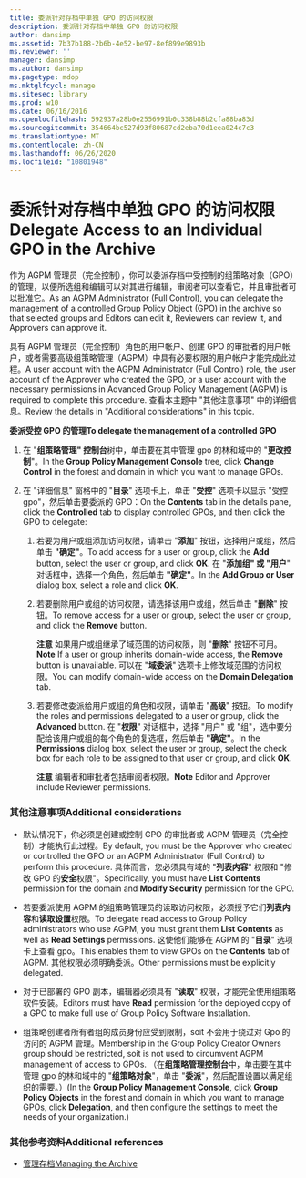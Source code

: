 ```yaml
---
title: 委派针对存档中单独 GPO 的访问权限
description: 委派针对存档中单独 GPO 的访问权限
author: dansimp
ms.assetid: 7b37b188-2b6b-4e52-be97-8ef899e9893b
ms.reviewer: ''
manager: dansimp
ms.author: dansimp
ms.pagetype: mdop
ms.mktglfcycl: manage
ms.sitesec: library
ms.prod: w10
ms.date: 06/16/2016
ms.openlocfilehash: 592937a28b0e2556991b0c338b88b2cfa88ba83d
ms.sourcegitcommit: 354664bc527d93f80687cd2eba70d1eea024c7c3
ms.translationtype: MT
ms.contentlocale: zh-CN
ms.lasthandoff: 06/26/2020
ms.locfileid: "10801948"
---
```

# <span data-ttu-id="2859f-103">委派针对存档中单独 GPO 的访问权限</span><span class="sxs-lookup"><span data-stu-id="2859f-103">Delegate Access to an Individual GPO in the Archive</span></span>


<span data-ttu-id="2859f-104">作为 AGPM 管理员（完全控制），你可以委派存档中受控制的组策略对象（GPO）的管理，以便所选组和编辑可以对其进行编辑，审阅者可以查看它，并且审批者可以批准它。</span><span class="sxs-lookup"><span data-stu-id="2859f-104">As an AGPM Administrator (Full Control), you can delegate the management of a controlled Group Policy Object (GPO) in the archive so that selected groups and Editors can edit it, Reviewers can review it, and Approvers can approve it.</span></span>

<span data-ttu-id="2859f-105">具有 AGPM 管理员（完全控制）角色的用户帐户、创建 GPO 的审批者的用户帐户，或者需要高级组策略管理（AGPM）中具有必要权限的用户帐户才能完成此过程。</span><span class="sxs-lookup"><span data-stu-id="2859f-105">A user account with the AGPM Administrator (Full Control) role, the user account of the Approver who created the GPO, or a user account with the necessary permissions in Advanced Group Policy Management (AGPM) is required to complete this procedure.</span></span> <span data-ttu-id="2859f-106">查看本主题中 "其他注意事项" 中的详细信息。</span><span class="sxs-lookup"><span data-stu-id="2859f-106">Review the details in "Additional considerations" in this topic.</span></span>

**<span data-ttu-id="2859f-107">委派受控 GPO 的管理</span><span class="sxs-lookup"><span data-stu-id="2859f-107">To delegate the management of a controlled GPO</span></span>**

1.  <span data-ttu-id="2859f-108">在 "**组策略管理" 控制台**树中，单击要在其中管理 gpo 的林和域中的 "**更改控制**"。</span><span class="sxs-lookup"><span data-stu-id="2859f-108">In the **Group Policy Management Console** tree, click **Change Control** in the forest and domain in which you want to manage GPOs.</span></span>

2.  <span data-ttu-id="2859f-109">在 "详细信息" 窗格中的 "**目录**" 选项卡上，单击 "**受控**" 选项卡以显示 "受控 gpo"，然后单击要委派的 GPO：</span><span class="sxs-lookup"><span data-stu-id="2859f-109">On the **Contents** tab in the details pane, click the **Controlled** tab to display controlled GPOs, and then click the GPO to delegate:</span></span>

    1.  <span data-ttu-id="2859f-110">若要为用户或组添加访问权限，请单击 "**添加**" 按钮，选择用户或组，然后单击 **"确定"**。</span><span class="sxs-lookup"><span data-stu-id="2859f-110">To add access for a user or group, click the **Add** button, select the user or group, and click **OK**.</span></span> <span data-ttu-id="2859f-111">在 "**添加组" 或 "用户**" 对话框中，选择一个角色，然后单击 **"确定"**。</span><span class="sxs-lookup"><span data-stu-id="2859f-111">In the **Add Group or User** dialog box, select a role and click **OK**.</span></span>

    2.  <span data-ttu-id="2859f-112">若要删除用户或组的访问权限，请选择该用户或组，然后单击 "**删除**" 按钮。</span><span class="sxs-lookup"><span data-stu-id="2859f-112">To remove access for a user or group, select the user or group, and click the **Remove** button.</span></span>

        <span data-ttu-id="2859f-113">**注意** 如果用户或组继承了域范围的访问权限，则 "**删除**" 按钮不可用。</span><span class="sxs-lookup"><span data-stu-id="2859f-113">**Note** If a user or group inherits domain-wide access, the **Remove** button is unavailable.</span></span> <span data-ttu-id="2859f-114">可以在 "**域委派**" 选项卡上修改域范围的访问权限。</span><span class="sxs-lookup"><span data-stu-id="2859f-114">You can modify domain-wide access on the **Domain Delegation** tab.</span></span>

         

    3.  <span data-ttu-id="2859f-115">若要修改委派给用户或组的角色和权限，请单击 "**高级**" 按钮。</span><span class="sxs-lookup"><span data-stu-id="2859f-115">To modify the roles and permissions delegated to a user or group, click the **Advanced** button.</span></span> <span data-ttu-id="2859f-116">在 "**权限**" 对话框中，选择 "用户" 或 "组"，选中要分配给该用户或组的每个角色的复选框，然后单击 **"确定"**。</span><span class="sxs-lookup"><span data-stu-id="2859f-116">In the **Permissions** dialog box, select the user or group, select the check box for each role to be assigned to that user or group, and click **OK**.</span></span>

        <span data-ttu-id="2859f-117">**注意** 编辑者和审批者包括审阅者权限。</span><span class="sxs-lookup"><span data-stu-id="2859f-117">**Note** Editor and Approver include Reviewer permissions.</span></span>

         

### <span data-ttu-id="2859f-118">其他注意事项</span><span class="sxs-lookup"><span data-stu-id="2859f-118">Additional considerations</span></span>

-   <span data-ttu-id="2859f-119">默认情况下，你必须是创建或控制 GPO 的审批者或 AGPM 管理员（完全控制）才能执行此过程。</span><span class="sxs-lookup"><span data-stu-id="2859f-119">By default, you must be the Approver who created or controlled the GPO or an AGPM Administrator (Full Control) to perform this procedure.</span></span> <span data-ttu-id="2859f-120">具体而言，您必须具有域的 "**列表内容**" 权限和 "修改 GPO 的**安全**权限"。</span><span class="sxs-lookup"><span data-stu-id="2859f-120">Specifically, you must have **List Contents** permission for the domain and **Modify Security** permission for the GPO.</span></span>

-   <span data-ttu-id="2859f-121">若要委派使用 AGPM 的组策略管理员的读取访问权限，必须授予它们**列表内容**和**读取设置**权限。</span><span class="sxs-lookup"><span data-stu-id="2859f-121">To delegate read access to Group Policy administrators who use AGPM, you must grant them **List Contents** as well as **Read Settings** permissions.</span></span> <span data-ttu-id="2859f-122">这使他们能够在 AGPM 的 "**目录**" 选项卡上查看 gpo。</span><span class="sxs-lookup"><span data-stu-id="2859f-122">This enables them to view GPOs on the **Contents** tab of AGPM.</span></span> <span data-ttu-id="2859f-123">其他权限必须明确委派。</span><span class="sxs-lookup"><span data-stu-id="2859f-123">Other permissions must be explicitly delegated.</span></span>

-   <span data-ttu-id="2859f-124">对于已部署的 GPO 副本，编辑器必须具有 "**读取**" 权限，才能完全使用组策略软件安装。</span><span class="sxs-lookup"><span data-stu-id="2859f-124">Editors must have **Read** permission for the deployed copy of a GPO to make full use of Group Policy Software Installation.</span></span>

-   <span data-ttu-id="2859f-125">组策略创建者所有者组的成员身份应受到限制，soit 不会用于绕过对 Gpo 的访问的 AGPM 管理。</span><span class="sxs-lookup"><span data-stu-id="2859f-125">Membership in the Group Policy Creator Owners group should be restricted, soit is not used to circumvent AGPM management of access to GPOs.</span></span> <span data-ttu-id="2859f-126">（在**组策略管理控制台**中，单击要在其中管理 gpo 的林和域中的 "**组策略对象**"，单击 "**委派**"，然后配置设置以满足组织的需要。）</span><span class="sxs-lookup"><span data-stu-id="2859f-126">(In the **Group Policy Management Console**, click **Group Policy Objects** in the forest and domain in which you want to manage GPOs, click **Delegation**, and then configure the settings to meet the needs of your organization.)</span></span>

### <span data-ttu-id="2859f-127">其他参考资料</span><span class="sxs-lookup"><span data-stu-id="2859f-127">Additional references</span></span>

-   [<span data-ttu-id="2859f-128">管理存档</span><span class="sxs-lookup"><span data-stu-id="2859f-128">Managing the Archive</span></span>](managing-the-archive.md)

 

 





